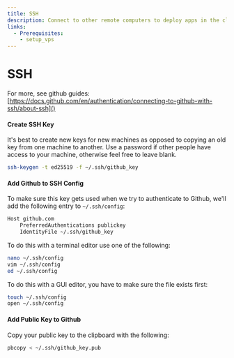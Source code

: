 ```yaml
---
title: SSH
description: Connect to other remote computers to deploy apps in the cloud.
links:
  - Prerequisites:
    - setup_vps
---
```


# SSH


For more, see github guides: [https://docs.github.com/en/authentication/connecting-to-github-with-ssh/about-ssh]()

#### Create SSH Key

It's best to create new keys for new machines as opposed to copying an old key from one machine to another.
Use a password if other people have access to your machine, otherwise feel free to leave blank.

```sh
ssh-keygen -t ed25519 -f ~/.ssh/github_key
```

#### Add Github to SSH Config

To make sure this key gets used when we try to authenticate to Github, we'll add the following entry to `~/.ssh/config`:

```txt
Host github.com
    PreferredAuthentications publickey
    IdentityFile ~/.ssh/github_key
```

To do this with a terminal editor use one of the following:

```sh
nano ~/.ssh/config
vim ~/.ssh/config
ed ~/.ssh/config
```

To do this with a GUI editor, you have to make sure the file exists first:

```sh
touch ~/.ssh/config
open ~/.ssh/config
```

#### Add Public Key to Github

Copy your public key to the clipboard with the following:

```sh
pbcopy < ~/.ssh/github_key.pub
```
